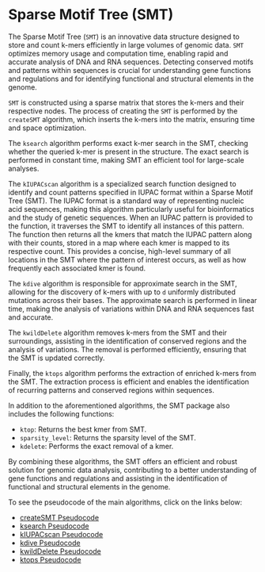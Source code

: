 # Sparse Motif Tree (SMT)

The Sparse Motif Tree (`SMT`) is an innovative data structure designed to store and count k-mers efficiently in large volumes of genomic data. `SMT` optimizes memory usage and computation time, enabling rapid and accurate analysis of DNA and RNA sequences. Detecting conserved motifs and patterns within sequences is crucial for understanding gene functions and regulations and for identifying functional and structural elements in the genome.

`SMT` is constructed using a sparse matrix that stores the k-mers and their respective nodes. The process of creating the `SMT` is performed by the `createSMT` algorithm, which inserts the k-mers into the matrix, ensuring time and space optimization.

The `ksearch` algorithm performs exact k-mer search in the SMT, checking whether the queried k-mer is present in the structure. The exact search is performed in constant time, making SMT an efficient tool for large-scale analyses.

The `kIUPACscan` algorithm is a specialized search function designed to identify and count patterns specified in IUPAC format within a Sparse Motif Tree (SMT). The IUPAC format is a standard way of representing nucleic acid sequences, making this algorithm particularly useful for bioinformatics and the study of genetic sequences. When an IUPAC pattern is provided to the function, it traverses the SMT to identify all instances of this pattern. The function then returns all the kmers that match the IUPAC pattern along with their counts, stored in a map where each kmer is mapped to its respective count. This provides a concise, high-level summary of all locations in the SMT where the pattern of interest occurs, as well as how frequently each associated kmer is found.

The `kdive` algorithm is responsible for approximate search in the SMT, allowing for the discovery of k-mers with up to `d` uniformly distributed mutations across their bases. The approximate search is performed in linear time, making the analysis of variations within DNA and RNA sequences fast and accurate.

The `kwildDelete` algorithm removes k-mers from the SMT and their surroundings, assisting in the identification of conserved regions and the analysis of variations. The removal is performed efficiently, ensuring that the SMT is updated correctly.

Finally, the `ktops` algorithm performs the extraction of enriched k-mers from the SMT. The extraction process is efficient and enables the identification of recurring patterns and conserved regions within sequences.

In addition to the aforementioned algorithms, the SMT package also includes the following functions:

- `ktop`: Returns the best kmer from SMT.
- `sparsity_level`: Returns the sparsity level of the SMT.
- `kdelete`: Performs the exact removal of a kmer.

By combining these algorithms, the SMT offers an efficient and robust solution for genomic data analysis, contributing to a better understanding of gene functions and regulations and assisting in the identification of functional and structural elements in the genome.

To see the pseudocode of the main algorithms, click on the links below:
- [createSMT Pseudocode](createSMT_pseudocode.md)
- [ksearch Pseudocode](KSearch_pseudocode.md)
- [kIUPACscan Pseudocode](IUPACSearch_pseudocode.md)
- [kdive Pseudocode](dDFS_pseudocode.md)
- [kwildDelete Pseudocode](sDLT_pseudocode.md)
- [ktops Pseudocode](getBestKmers_pseudocode.md)
